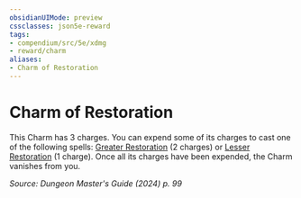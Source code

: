```yaml
---
obsidianUIMode: preview
cssclasses: json5e-reward
tags:
- compendium/src/5e/xdmg
- reward/charm
aliases:
- Charm of Restoration
---
```

# Charm of Restoration

This Charm has 3 charges. You can expend some of its charges to cast one of the following spells: [Greater Restoration](/3-Mechanics/CLI/spells/greater-restoration-xphb.md) (2 charges) or [Lesser Restoration](/3-Mechanics/CLI/spells/lesser-restoration-xphb.md) (1 charge). Once all its charges have been expended, the Charm vanishes from you.

*Source: Dungeon Master's Guide (2024) p. 99*